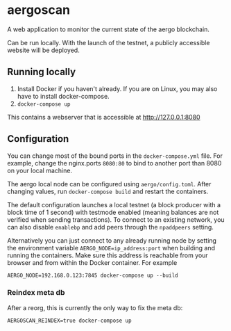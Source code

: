 # aergoscan

A web application to monitor the current state of the aergo blockchain.

Can be run locally. With the launch of the testnet, a publicly accessible website will be deployed.

## Running locally

1. Install Docker if you haven't already. If you are on Linux, you may also have to install docker-compose.
2. `docker-compose up`

This contains a webserver that is accessible at http://127.0.0.1:8080

## Configuration

You can change most of the bound ports in the `docker-compose.yml` file. For example, change the nginx.ports `8080:80` to bind to another port than 8080 on your local machine.

The aergo local node can be configured using `aergo/config.toml`. After changing values, run `docker-compose build` and restart the containers.

The default configuration launches a local testnet (a block producer with a block time of 1 second) with testmode enabled (meaning balances are not verified when sending transactions). To connect to an existing network, you can also disable `enablebp` and add peers through the `npaddpeers` setting.

Alternatively you can just connect to any already running node by setting the environment variable `AERGO_NODE=ip_address:port` when building and running the containers. Make sure this address is reachable from your browser and from within the Docker container. For example

    AERGO_NODE=192.168.0.123:7845 docker-compose up --build

### Reindex meta db

After a reorg, this is currently the only way to fix the meta db:

    AERGOSCAN_REINDEX=true docker-compose up